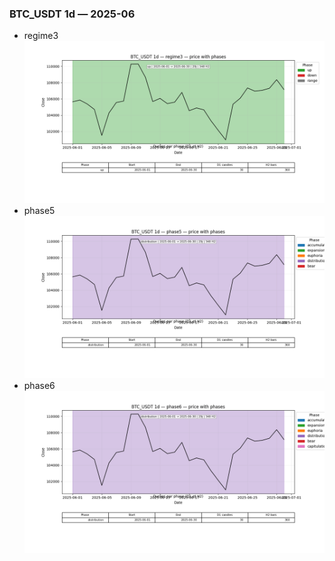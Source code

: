### BTC_USDT 1d — 2025-06

- regime3
![BTC_USDT_1d_regime3_2025-06_phase_price.png](outputs/fourier/phase_monthly/BTC_USDT/1d/2025/2025-06/BTC_USDT_1d_regime3_2025-06_phase_price.png)
- phase5
![BTC_USDT_1d_phase5_2025-06_phase_price.png](outputs/fourier/phase_monthly/BTC_USDT/1d/2025/2025-06/BTC_USDT_1d_phase5_2025-06_phase_price.png)
- phase6
![BTC_USDT_1d_phase6_2025-06_phase_price.png](outputs/fourier/phase_monthly/BTC_USDT/1d/2025/2025-06/BTC_USDT_1d_phase6_2025-06_phase_price.png)